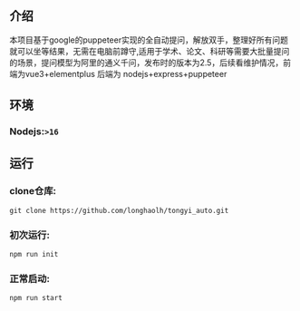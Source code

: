## 介绍

  本项目基于google的puppeteer实现的全自动提问，解放双手，整理好所有问题就可以坐等结果，无需在电脑前蹲守,适用于学术、论文、科研等需要大批量提问的场景，提问模型为阿里的通义千问，发布时的版本为2.5，后续看维护情况，前端为vue3+elementplus 后端为 nodejs+express+puppeteer

## 环境

### Nodejs:`>16`

## 运行

### clone仓库: 
`git clone https://github.com/longhaolh/tongyi_auto.git`

### 初次运行:
`npm run init`

### 正常启动:
`npm run start`
